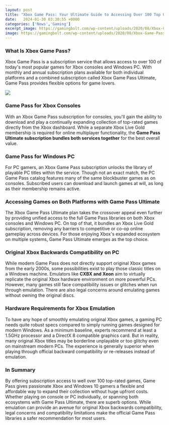 ```yaml
---
layout: post
title: "Xbox Game Pass: Your Ultimate Guide to Accessing Over 100 Top Games"
date:   2024-01-30 03:30:55 +0000
categories: ['News','Gaming']
excerpt_image: https://gamingbolt.com/wp-content/uploads/2020/08/Xbox-Game-Pass-Cloud-Gaming.jpg
image: https://gamingbolt.com/wp-content/uploads/2020/08/Xbox-Game-Pass-Cloud-Gaming.jpg
---
```


### What Is Xbox Game Pass?
Xbox Game Pass is a subscription service that allows access to over 100 of today's most popular games for Xbox consoles and Windows PC. With monthly and annual subscription plans available for both individual platforms and a combined subscription called Xbox Game Pass Ultimate, Game Pass provides flexible options for game lovers. 

![](https://gamingbolt.com/wp-content/uploads/2020/08/Xbox-Game-Pass-Cloud-Gaming.jpg)
### Game Pass for Xbox Consoles
With an Xbox Game Pass subscription for consoles, you'll gain the ability to download and play a continually expanding collection of top-rated games directly from the Xbox dashboard. While a separate Xbox Live Gold membership is required for online multiplayer functionality, the **Game Pass Ultimate subscription bundles both services together** for the best overall value. 
### Game Pass for Windows PC
For PC gamers, an Xbox Game Pass subscription unlocks the library of playable PC titles within the service. Though not an exact match, the PC Game Pass catalog features many of the same blockbuster games as on consoles. Subscribed users can download and launch games at will, as long as their membership remains active. 
### Accessing Games on Both Platforms with Game Pass Ultimate
The Xbox Game Pass Ultimate plan takes the crossover appeal even further by providing unified access to the full Game Pass libraries on both Xbox consoles and Windows PC. On top of that, it bundles an Xbox Live Gold subscription, removing any barriers to competitive or co-op online gameplay across devices. For those enjoying Xbox's expanded ecosystem on multiple systems, Game Pass Ultimate emerges as the top choice.
### Original Xbox Backwards Compatibility on PC
While modern Game Pass does not directly support original Xbox games from the early 2000s, some possibilities exist to play those classic titles on a Windows machine. Emulators like **CXBX and Xeon** aim to virtually replicate the original Xbox hardware environment on more powerful PCs. However, many games still face compatibility issues or glitches when run through emulation. There are also legal concerns around emulating games without owning the original discs.
### Hardware Requirements for Xbox Emulation 
To have any hope of smoothly emulating original Xbox games, a gaming PC needs quite robust specs compared to simply running games designed for modern Windows. As a minimum baseline, experts recommend at least a 1.5GHz processor and a DirectX 8 compatible graphics card. But in reality, many original Xbox titles may be borderline unplayable or too glitchy even on mainstream modern PCs. The experience is generally superior when playing through official backward compatibility or re-releases instead of emulation. 
### In Summary
By offering subscription access to well over 100 top-rated games, Game Pass gives passionate Xbox and Windows 10 gamers a flexible and affordable way to expand their collection without huge upfront costs. Whether playing on console or PC individually, or spanning both ecosystems with Game Pass Ultimate, there are superb options. While emulation can provide an avenue for original Xbox backwards compatibility, legal concerns and compatibility limitations make the official Game Pass libraries a safer recommendation for most users.